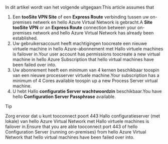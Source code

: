 <span data-ttu-id="9b367-101">In dit artikel wordt van het volgende uitgegaan:</span><span class="sxs-lookup"><span data-stu-id="9b367-101">This article assumes that</span></span>

1. <span data-ttu-id="9b367-102">Een **tooSite VPN Site** of een **Express Route** verbinding tussen uw on-premises netwerk en hello Azure Virtual Network is gebracht.</span><span class="sxs-lookup"><span data-stu-id="9b367-102">A **Site tooSite VPN** or an **Express Route** connection between your on-premises network and hello Azure Virtual Network has already been established.</span></span>
2. <span data-ttu-id="9b367-103">Uw gebruikersaccount heeft machtigingen toocreate een nieuwe virtuele machine in hello Azure-abonnement met Hallo virtuele machines is failover in.</span><span class="sxs-lookup"><span data-stu-id="9b367-103">Your user account has permissions toocreate a new virtual machine in hello Azure Subscription that hello virtual machines have been failed over into.</span></span>
3. <span data-ttu-id="9b367-104">Uw abonnement heeft een minimum van 4 kernen beschikbaar toospin van een nieuwe processerver virtuele machine.</span><span class="sxs-lookup"><span data-stu-id="9b367-104">Your subscription has a minimum of 4 Cores available toospin up a new Process Server virtual machine.</span></span>
4. <span data-ttu-id="9b367-105">U hebt Hallo **configuratie Server wachtwoordzin** beschikbaar.</span><span class="sxs-lookup"><span data-stu-id="9b367-105">You have hello **Configuration Server Passphrase** available.</span></span>

> [!TIP]
> <span data-ttu-id="9b367-106">Zorg ervoor dat u kunt tooconnect poort 443 Hallo configuratieserver (met lokale) van hello Azure Virtual Network met Hallo virtuele machines is failover in.</span><span class="sxs-lookup"><span data-stu-id="9b367-106">Ensure that you are able tooconnect port 443 of hello Configuration Server (running on-premises) from hello Azure Virtual Network that hello virtual machines have been failed over into.</span></span>
